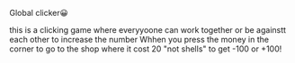 Global clicker😀

this is a clicking game where everyyoone can work together or be againstt each other to increase the number 
Whhen  you press the money in  the corner to go to the shop where it cost 20 "not shells" to get -100 or +100! 